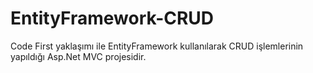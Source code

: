 # EntityFramework-CRUD
Code First yaklaşımı ile EntityFramework kullanılarak CRUD işlemlerinin yapıldığı Asp.Net MVC projesidir.
